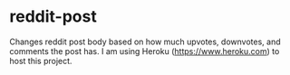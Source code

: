 # reddit-post
Changes reddit post body based on how much upvotes, downvotes, and comments the post has.
I am using Heroku (https://www.heroku.com) to host this project.
